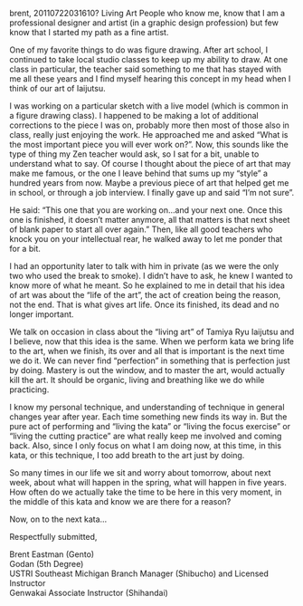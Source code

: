 brent, 20110722031610?
Living Art
People who know me, know that I am a professional designer and artist (in a graphic design profession) but few know that I started my path as a fine artist.

One of my favorite things to do was figure drawing. After art school, I continued to take local studio classes to keep up my ability to draw. At one class in particular, the teacher said something to me that has stayed with me all these years and I find myself hearing this concept in my head when I think of our art of Iaijutsu.

I was working on a particular sketch with a live model (which is common in a figure drawing class). I happened to be making a lot of additional corrections to the piece I was on, probably more then most of those also in class, really just enjoying the work. He approached me and asked “What is the most important piece you will ever work on?”. Now, this sounds like the type of thing my Zen teacher would ask, so I sat for a bit, unable to understand what to say. Of course I thought about the piece of art that may make me famous, or the one I leave behind that sums up my “style” a hundred years from now. Maybe a previous piece of art that helped get me in school, or through a job interview. I finally gave up and said “I’m not sure”.

He said: “This one that you are working on…and your next one. Once this one is finished, it doesn’t matter anymore, all that matters is that next sheet of blank paper to start all over again.” Then, like all good teachers who knock you on your intellectual rear, he walked away to let me ponder that for a bit.

I had an opportunity later to talk with him in private (as we were the only two who used the break to smoke). I didn’t have to ask, he knew I wanted to know more of what he meant. So he explained to me in detail that his idea of art was about the “life of the art”, the act of creation being the reason, not the end. That is what gives art life. Once its finished, its dead and no longer important.

We talk on occasion in class about the “living art” of Tamiya Ryu Iaijutsu and I believe, now that this idea is the same. When we perform kata we bring life to the art, when we finish, its over and all that is important is the next time we do it. We can never find “perfection” in something that is perfection just by doing. Mastery is out the window, and to master the art, would actually kill the art. It should be organic, living and breathing like we do while practicing.

I know my personal technique, and understanding of technique in general changes year after year. Each time something new finds its way in. But the pure act of performing and “living the kata” or “living the focus exercise” or “living the cutting practice” are what really keep me involved and coming back. Also, since I only focus on what I am doing now, at this time, in this kata, or this technique, I too add breath to the art just by doing.

So many times in our life we sit and worry about tomorrow, about next week, about what will happen in the spring, what will happen in five years. How often do we actually take the time to be here in this very moment, in the middle of this kata and know we are there for a reason?

Now, on to the next kata…

Respectfully submitted,

Brent Eastman (Gento)<br>
Godan (5th Degree)<br>
USTRI Southeast Michigan Branch Manager (Shibucho) and Licensed Instructor<br>
Genwakai Associate Instructor (Shihandai)<br>
